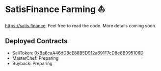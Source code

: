 # SatisFinance Farming ⛵

https://satis.finance. Feel free to read the code. More details coming soon.

## Deployed Contracts

- SailToken: [0xBa6caA46dD8cE88B5D912a691F7cD8e8B995106D](https://bscscan.com/address/0xBa6caA46dD8cE88B5D912a691F7cD8e8B995106D)
- MasterChef: Preparing
- Buyback: Preparing

